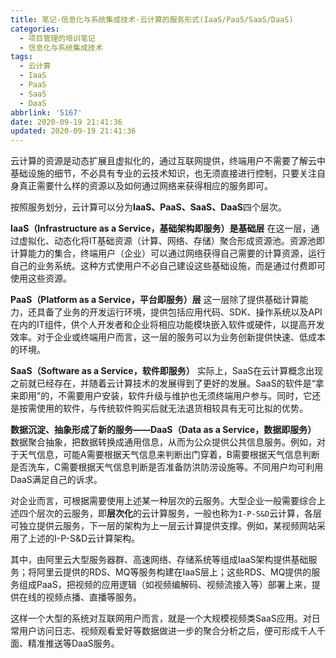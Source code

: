 ```yaml
---
title: 笔记-信息化与系统集成技术-云计算的服务形式(IaaS/PaaS/SaaS/DaaS)
categories:
  - 项目管理的培训笔记
  - 信息化与系统集成技术
tags:
  - 云计算
  - IaaS
  - PaaS
  - SaaS
  - DaaS
abbrlink: '5167'
date: 2020-09-19 21:41:36
updated: 2020-09-19 21:41:36
---
```


云计算的资源是动态扩展且虚拟化的，通过互联网提供，终端用户不需要了解云中基础设施的细节，不必具有专业的云技术知识，也无须直接进行控制，只要关注自身真正需要什么样的资源以及如何通过网络来获得相应的服务即可。

按照服务划分，云计算可以分为**IaaS、PaaS、SaaS、DaaS**四个层次。

<!-- more -->

**IaaS（Infrastructure as a Service，基础架构即服务）是基础层**
在这一层，通过虚拟化、动态化将IT基础资源（计算、网络、存储）聚合形成资源池。资源池即计算能力的集合，终端用户（企业）可以通过网络获得自己需要的计算资源，运行自己的业务系统。这种方式使用户不必自己建设这些基础设施，而是通过付费即可使用这些资源。

**PaaS（Platform as a Service，平台即服务）层**
这一层除了提供基础计算能力，还具备了业务的开发运行环境，提供包括应用代码、SDK、操作系统以及API在内的IT组件，供个人开发者和企业将相应功能模块嵌入软件或硬件，以提高开发效率。对于企业或终端用户而言，这一层的服务可以为业务创新提供快速、低成本的环境。

**SaaS（Software as a Service，软件即服务）**
实际上，SaaS在云计算概念出现之前就已经存在，并随着云计算技术的发展得到了更好的发展。SaaS的软件是“拿来即用”的，不需要用户安装，软件升级与维护也无须终端用户参与。同时，它还是按需使用的软件，与传统软件购买后就无法退货相较具有无可比拟的优势。

**数据沉淀、抽象形成了新的服务——DaaS（Data as a Service，数据即服务）**
数据聚合抽象，把数据转换成通用信息，从而为公众提供公共信息服务。例如，对于天气信息，可能A需要根据天气信息来判断出门穿着，B需要根据天气信息判断是否洗车，C需要根据天气信息判断是否准备防洪防涝设施等。不同用户均可利用DaaS满足自己的诉求。

对企业而言，可根据需要使用上述某一种层次的云服务。大型企业一般需要综合上述四个层次的云服务，即**层次化**的云计算服务，一般也称为`I-P-S&D`云计算，各层可独立提供云服务，下一层的架构为上一层云计算提供支撑。例如，某视频网站采用了上述的I-P-S&D云计算架构。

其中，由阿里云大型服务器群、高速网络、存储系统等组成IaaS架构提供基础服务；将阿里云提供的RDS、MQ等服务构建在IaaS层上；这些RDS、MQ提供的服务组成PaaS，把视频的应用逻辑（如视频编解码、视频流接入等）部署上来，提供在线的视频点播、直播等服务。

这样一个大型的系统对互联网用户而言，就是一个大规模视频类SaaS应用。对日常用户访问日志、视频观看爱好等数据做进一步的聚合分析之后，便可形成千人千面、精准推送等DaaS服务。
